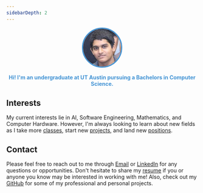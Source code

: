 ```yaml
---
sidebarDepth: 2
---
```

<div class="img-container">
<style>
.img-container img {
    width: 20%;
    height: 20%;
    border-radius: 50%;
    border-width: 3px;
    border-style: solid;
    border-color: #4293d4;
}
</style>

<center>
<img src="./images/face.jpg" alt="profile-picture">
</center>

</div>

<center>
<b><p style = 'color:#4293d4'>Hi! I'm an undergraduate at UT Austin pursuing a Bachelors in Computer Science.</p></b>
</center>

## Interests
My current interests lie in AI, Software Engineering, Mathematics, and Computer Hardware. However, I'm always looking to learn about new fields as I take more [classes](./Education.md), start new [projects](./Projects.md), and land new [positions](./Experience.md).

## Contact
Please feel free to reach out to me through [Email](mailto:harish.bommakanti@utexas.edu) or [LinkedIn](https://linkedin.com/in/harishbommakanti) for any questions or opportunities. Don't hesitate to share my <a href="./HarishBommakantiResume.pdf" download>resume</a> if you or anyone you know may be interested in working with me! Also, check out my [GitHub](https://github.com/harishbommakanti) for some of my professional and personal projects.